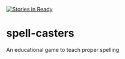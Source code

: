 [![Stories in Ready](https://badge.waffle.io/SpaceToastCoastToCoast/spell-casters.png?label=ready&title=Ready)](https://waffle.io/SpaceToastCoastToCoast/spell-casters)
# spell-casters
An educational game to teach proper spelling
